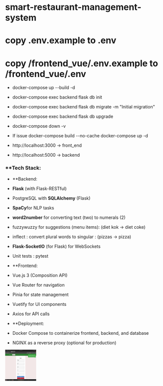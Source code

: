 # smart-restaurant-management-system

# copy .env.example to .env
# copy /frontend_vue/.env.example to /frontend_vue/.env

*   docker-compose up --build -d   
*   docker-compose exec backend flask db init                                         
*   docker-compose exec backend flask db migrate -m "Initial migration"   
*   docker-compose exec backend flask db upgrade
*   docker-compose down -v

*   If issue
    docker-compose build --no-cache
    docker-compose up -d

*   http://localhost:3000     ->  front_end
*   http://localhost:5000     ->  backend

### **Tech Stack:
- **Backend:
- **Flask** (with Flask-RESTful)
- PostgreSQL with **SQLAlchemy** (Flask)
- **SpaCy**for NLP tasks
- **word2number** for converting text (two) to numerals (2)
- fuzzywuzzy for suggestions (menu items): (diet kok -> diet coke)
- inflect : convert plural words to singular : (pizzas -> pizza)
- **Flask-SocketIO** (for Flask) for WebSockets
- Unit tests : pytest

- **Frontend:
- Vue.js 3 (Composition API)
- Vue Router for navigation
- Pinia for state management
- Vuetify for UI components
- Axios for API calls

- **Deployment:
- Docker Compose to containerize frontend, backend, and database
- NGINX as a reverse proxy (optional for production)

<img src="/screenshots/1 Registration.png" alt="MarineGEO circle logo" style="height: 100px; width:100px;"/>